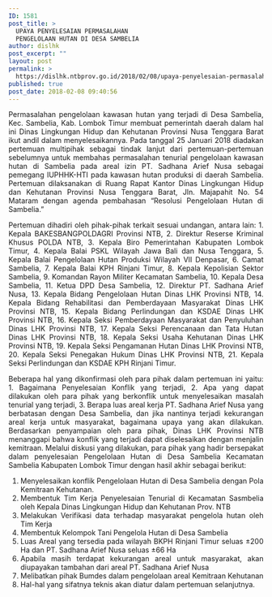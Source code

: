 ```yaml
---
ID: 1581
post_title: >
  UPAYA PENYELESAIAN PERMASALAHAN
  PENGELOLAAN HUTAN DI DESA SAMBELIA
author: dislhk
post_excerpt: ""
layout: post
permalink: >
  https://dislhk.ntbprov.go.id/2018/02/08/upaya-penyelesaian-permasalahan-pengelolaan-hutan-di-desa-sambelia/
published: true
post_date: 2018-02-08 09:40:56
---
```

<p style="text-align: justify;">Permasalahan pengelolaan kawasan hutan yang terjadi di Desa Sambelia, Kec. Sambelia, Kab. Lombok Timur membuat pemerintah daerah dalam hal ini Dinas Lingkungan Hidup dan Kehutanan Provinsi Nusa Tenggara Barat ikut andil dalam menyelesaikannya. Pada tanggal 25 Januari 2018 diadakan pertemuan multipihak sebagai tindak lanjut dari pertemuan-pertemuan sebelumnya untuk membahas permasalahan tenurial pengelolaan kawasan hutan di Sambelia pada areal izin PT. Sadhana Arief Nusa sebagai pemegang IUPHHK-HTI pada kawasan hutan produksi di daerah Sambelia. Pertemuan dilaksanakan di Ruang Rapat Kantor Dinas Lingkungan Hidup dan Kehutanan Provinsi Nusa Tenggara Barat, Jln. Majapahit No. 54 Mataram dengan agenda pembahasan “Resolusi Pengelolaan Hutan di Sambelia.”</p>
<p style="text-align: justify;">Pertemuan dihadiri oleh pihak-pihak terkait sesuai undangan, antara lain: 1. Kepala BAKESBANGPOLDAGRI Provinsi NTB, 2. Direktur Reserse Kriminal Khusus POLDA NTB, 3. Kepala Biro Pemerintahan Kabupaten Lombok Timur, 4. Kepala Balai PSKL Wilayah Jawa Bali dan Nusa Tenggara, 5. Kepala Balai Pengelolaan Hutan Produksi Wilayah VII Denpasar, 6. Camat Sambelia, 7. Kepala Balai KPH Rinjani Timur, 8. Kepala Kepolisian Sektor Sambelia, 9. Komandan Rayon Militer Kecamatan Sambelia, 10. Kepala Desa Sambelia, 11. Ketua DPD Desa Sambelia, 12. Direktur PT. Sadhana Arief Nusa, 13. Kepala Bidang Pengelolaan Hutan Dinas LHK Provinsi NTB, 14. Kepala Bidang Rehabilitasi dan Pemberdayaan Masyarakat Dinas LHK Provinsi NTB, 15. Kepala Bidang Perlindungan dan KSDAE Dinas LHK Provinsi NTB, 16. Kepala Seksi Pemberdayaan Masyarakat dan Penyuluhan Dinas LHK Provinsi NTB, 17. Kepala Seksi Perencanaan dan Tata Hutan Dinas LHK Provinsi NTB, 18. Kepala Seksi Usaha Kehutanan Dinas LHK Provinsi NTB, 19. Kepala Seksi Pengamanan Hutan Dinas LHK Provinsi NTB, 20. Kepala Seksi Penegakan Hukum Dinas LHK Provinsi NTB, 21. Kepala Seksi Perlindungan dan KSDAE KPH Rinjani Timur.</p>
<p style="text-align: justify;">Beberapa hal yang dikonfirmasi oleh para pihak dalam pertemuan ini yaitu: 1. Bagaimana Penyelesaian Konflik yang terjadi, 2. Apa yang dapat dilakukan oleh para pihak yang berkonflik untuk menyelesaikan masalah tenurial yang terjadi, 3. Berapa luas areal kerja PT. Sadhana Arief Nusa yang berbatasan dengan Desa Sambelia, dan jika nantinya terjadi kekurangan areal kerja untuk masyarakat, bagaimana upaya yang akan dilakukan. Berdasarkan penyampaian oleh para pihak, Dinas LHK Provinsi NTB menanggapi bahwa konflik yang terjadi dapat diselesaikan dengan menjalin kemitraan. Melalui diskusi yang dilakukan, para pihak yang hadir bersepakat dalam penyelesaian Pengelolaan Hutan di Desa Sambelia Kecamatan Sambelia Kabupaten Lombok Timur dengan hasil akhir sebagai berikut:</p>

<ol>
 	<li style="text-align: justify;">Menyelesaikan konflik Pengelolaan Hutan di Desa Sambelia dengan Pola Kemitraan Kehutanan.</li>
 	<li style="text-align: justify;">Membentuk Tim Kerja Penyelesaian Tenurial di Kecamatan Sasmbelia oleh Kepala Dinas Lingkungan Hidup dan Kehutanan Prov. NTB</li>
 	<li style="text-align: justify;">Melakukan Verifikasi data terhadap masyarakat pengelola hutan oleh Tim Kerja</li>
 	<li style="text-align: justify;">Membentuk Kelompok Tani Pengelola Hutan di Desa Sambelia</li>
 	<li style="text-align: justify;">Luas Areal yang tersedia pada wilayah BKPH Rinjani Timur seluas ±200 Ha dan PT. Sadhana Arief Nusa seluas ±66 Ha</li>
 	<li style="text-align: justify;">Apabila masih terdapat kekurangan areal untuk masyarakat, akan diupayakan tambahan dari areal PT. Sadhana Arief Nusa</li>
 	<li style="text-align: justify;">Melibatkan pihak Bumdes dalam pengelolaan areal Kemitraan Kehutanan</li>
 	<li style="text-align: justify;">Hal-hal yang sifatnya teknis akan diatur dalam pertemuan selanjutnya.</li>
</ol>